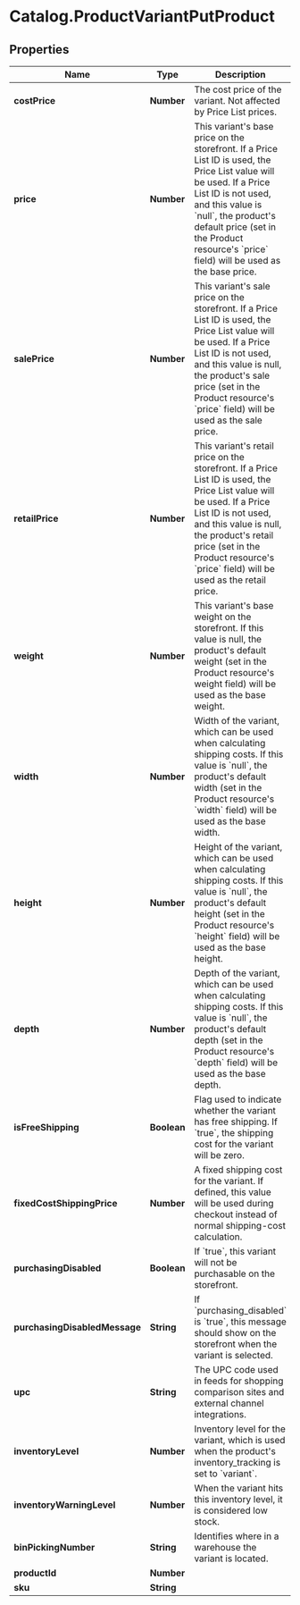 # Catalog.ProductVariantPutProduct

## Properties
Name | Type | Description | Notes
------------ | ------------- | ------------- | -------------
**costPrice** | **Number** | The cost price of the variant. Not affected by Price List prices. | [optional] 
**price** | **Number** | This variant&#x27;s base price on the storefront. If a Price List ID is used, the Price List value will be used. If a Price List ID is not used, and this value is &#x60;null&#x60;, the product&#x27;s default price (set in the Product resource&#x27;s &#x60;price&#x60; field) will be used as the base price. | [optional] 
**salePrice** | **Number** | This variant&#x27;s sale price on the storefront. If a Price List ID is used, the Price List value will be used. If a Price List ID is not used, and this value is null, the product&#x27;s sale price (set in the Product resource&#x27;s &#x60;price&#x60; field) will be used as the sale price. | [optional] 
**retailPrice** | **Number** | This variant&#x27;s retail price on the storefront. If a Price List ID is used, the Price List value will be used. If a Price List ID is not used, and this value is null, the product&#x27;s retail price (set in the Product resource&#x27;s &#x60;price&#x60; field) will be used as the retail price. | [optional] 
**weight** | **Number** | This variant&#x27;s base weight on the storefront. If this value is null, the product&#x27;s default weight (set in the Product resource&#x27;s weight field) will be used as the base weight. | [optional] 
**width** | **Number** | Width of the variant, which can be used when calculating shipping costs. If this value is &#x60;null&#x60;, the product&#x27;s default width (set in the Product resource&#x27;s &#x60;width&#x60; field) will be used as the base width.  | [optional] 
**height** | **Number** | Height of the variant, which can be used when calculating shipping costs. If this value is &#x60;null&#x60;, the product&#x27;s default height (set in the Product resource&#x27;s &#x60;height&#x60; field) will be used as the base height.  | [optional] 
**depth** | **Number** | Depth of the variant, which can be used when calculating shipping costs. If this value is &#x60;null&#x60;, the product&#x27;s default depth (set in the Product resource&#x27;s &#x60;depth&#x60; field) will be used as the base depth.  | [optional] 
**isFreeShipping** | **Boolean** | Flag used to indicate whether the variant has free shipping. If &#x60;true&#x60;, the shipping cost for the variant will be zero.  | [optional] 
**fixedCostShippingPrice** | **Number** | A fixed shipping cost for the variant. If defined, this value will be used during checkout instead of normal shipping-cost calculation.  | [optional] 
**purchasingDisabled** | **Boolean** | If &#x60;true&#x60;, this variant will not be purchasable on the storefront. | [optional] 
**purchasingDisabledMessage** | **String** | If &#x60;purchasing_disabled&#x60; is &#x60;true&#x60;, this message should show on the storefront when the variant is selected. | [optional] 
**upc** | **String** | The UPC code used in feeds for shopping comparison sites and external channel integrations. | [optional] 
**inventoryLevel** | **Number** | Inventory level for the variant, which is used when the product&#x27;s inventory_tracking is set to &#x60;variant&#x60;. | [optional] 
**inventoryWarningLevel** | **Number** | When the variant hits this inventory level, it is considered low stock. | [optional] 
**binPickingNumber** | **String** | Identifies where in a warehouse the variant is located. | [optional] 
**productId** | **Number** |  | [optional] 
**sku** | **String** |  | [optional] 
